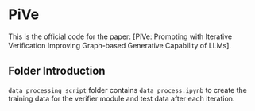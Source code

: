 # PiVe
This is the official code for the paper: [PiVe: Prompting with Iterative Veriﬁcation Improving Graph-based Generative Capability of LLMs].

## Folder Introduction
`data_processing_script` folder contains `data_process.ipynb` to create the training data for the verifier module and test data after each iteration.
